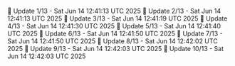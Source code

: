 📌 Update 1/13 - Sat Jun 14 12:41:13 UTC 2025
📌 Update 2/13 - Sat Jun 14 12:41:13 UTC 2025
📌 Update 3/13 - Sat Jun 14 12:41:19 UTC 2025
📌 Update 4/13 - Sat Jun 14 12:41:30 UTC 2025
📌 Update 5/13 - Sat Jun 14 12:41:40 UTC 2025
📌 Update 6/13 - Sat Jun 14 12:41:50 UTC 2025
📌 Update 7/13 - Sat Jun 14 12:41:50 UTC 2025
📌 Update 8/13 - Sat Jun 14 12:42:02 UTC 2025
📌 Update 9/13 - Sat Jun 14 12:42:03 UTC 2025
📌 Update 10/13 - Sat Jun 14 12:42:03 UTC 2025
